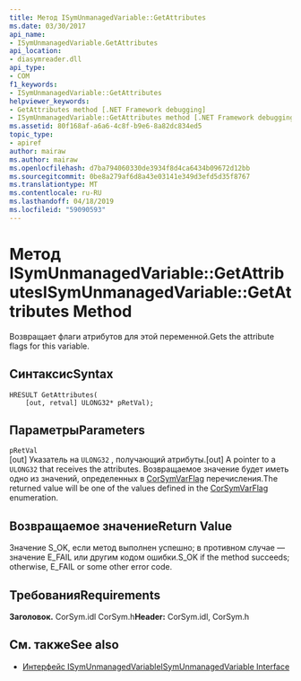 ```yaml
---
title: Метод ISymUnmanagedVariable::GetAttributes
ms.date: 03/30/2017
api_name:
- ISymUnmanagedVariable.GetAttributes
api_location:
- diasymreader.dll
api_type:
- COM
f1_keywords:
- ISymUnmanagedVariable::GetAttributes
helpviewer_keywords:
- GetAttributes method [.NET Framework debugging]
- ISymUnmanagedVariable::GetAttributes method [.NET Framework debugging]
ms.assetid: 80f168af-a6a6-4c8f-b9e6-8a82dc834ed5
topic_type:
- apiref
author: mairaw
ms.author: mairaw
ms.openlocfilehash: d7ba794060330de3934f8d4ca6434b09672d12bb
ms.sourcegitcommit: 0be8a279af6d8a43e03141e349d3efd5d35f8767
ms.translationtype: MT
ms.contentlocale: ru-RU
ms.lasthandoff: 04/18/2019
ms.locfileid: "59090593"
---
```

# <a name="isymunmanagedvariablegetattributes-method"></a><span data-ttu-id="c06bf-102">Метод ISymUnmanagedVariable::GetAttributes</span><span class="sxs-lookup"><span data-stu-id="c06bf-102">ISymUnmanagedVariable::GetAttributes Method</span></span>
<span data-ttu-id="c06bf-103">Возвращает флаги атрибутов для этой переменной.</span><span class="sxs-lookup"><span data-stu-id="c06bf-103">Gets the attribute flags for this variable.</span></span>  
  
## <a name="syntax"></a><span data-ttu-id="c06bf-104">Синтаксис</span><span class="sxs-lookup"><span data-stu-id="c06bf-104">Syntax</span></span>  
  
```  
HRESULT GetAttributes(  
    [out, retval] ULONG32* pRetVal);  
```  
  
## <a name="parameters"></a><span data-ttu-id="c06bf-105">Параметры</span><span class="sxs-lookup"><span data-stu-id="c06bf-105">Parameters</span></span>  
 `pRetVal`  
 <span data-ttu-id="c06bf-106">[out] Указатель на `ULONG32` , получающий атрибуты.</span><span class="sxs-lookup"><span data-stu-id="c06bf-106">[out] A pointer to a `ULONG32` that receives the attributes.</span></span> <span data-ttu-id="c06bf-107">Возвращаемое значение будет иметь одно из значений, определенных в [CorSymVarFlag](../../../../docs/framework/unmanaged-api/diagnostics/corsymvarflag-enumeration.md) перечисления.</span><span class="sxs-lookup"><span data-stu-id="c06bf-107">The returned value will be one of the values defined in the [CorSymVarFlag](../../../../docs/framework/unmanaged-api/diagnostics/corsymvarflag-enumeration.md) enumeration.</span></span>  
  
## <a name="return-value"></a><span data-ttu-id="c06bf-108">Возвращаемое значение</span><span class="sxs-lookup"><span data-stu-id="c06bf-108">Return Value</span></span>  
 <span data-ttu-id="c06bf-109">Значение S_OK, если метод выполнен успешно; в противном случае — значение E_FAIL или другим кодом ошибки.</span><span class="sxs-lookup"><span data-stu-id="c06bf-109">S_OK if the method succeeds; otherwise, E_FAIL or some other error code.</span></span>  
  
## <a name="requirements"></a><span data-ttu-id="c06bf-110">Требования</span><span class="sxs-lookup"><span data-stu-id="c06bf-110">Requirements</span></span>  
 <span data-ttu-id="c06bf-111">**Заголовок.** CorSym.idl CorSym.h</span><span class="sxs-lookup"><span data-stu-id="c06bf-111">**Header:** CorSym.idl, CorSym.h</span></span>  
  
## <a name="see-also"></a><span data-ttu-id="c06bf-112">См. также</span><span class="sxs-lookup"><span data-stu-id="c06bf-112">See also</span></span>

- [<span data-ttu-id="c06bf-113">Интерфейс ISymUnmanagedVariable</span><span class="sxs-lookup"><span data-stu-id="c06bf-113">ISymUnmanagedVariable Interface</span></span>](../../../../docs/framework/unmanaged-api/diagnostics/isymunmanagedvariable-interface.md)
